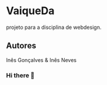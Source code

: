 # VaiqueDa

projeto para a disciplina de webdesign.

## Autores
   Inês Gonçalves & Inês Neves

 


### Hi there 👋


<!--
**Vaiqueda/VaiqueDa** is a ✨ _special_ ✨ repository because its `README.md` (this file) appears on your GitHub profile.

Here are some ideas to get you started:

- 🔭 I’m currently working on ...
- 🌱 I’m currently learning ...
- 👯 I’m looking to collaborate on ...
- 🤔 I’m looking for help with ...
- 💬 Ask me about ...
- 📫 How to reach me: ...
- 😄 Pronouns: ...
- ⚡ Fun fact: ...
-->
